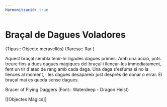 ```yaml
---
Harmonització: true
---
```

# Braçal de Dagues Voladores

(Tipus:: Objecte meravellós) (Raresa:: Rar )

Aquest braçal sembla tenir-hi lligades dagues primes. Amb una acció, pots treure fins a dues dagues màgiques del braçal i llençar-les immediatament, fent un tir d'atac de rang amb cada daga. Una daga s'esfuma si no la llences al moment, i les dagues desapareix just després de donar o errar. El braçal mai es queda sense dagues.

Bracer of Flying Daggers (Font:: Waterdeep - Dragon Heist)

[[Objectes Màgics]]